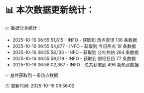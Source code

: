 📊 本次数据更新统计：
==========================

📈 数据分类统计：
- 2025-10-16 06:55:51,815 - INFO - 获取到 热点资讯 136 条数据
- 2025-10-16 06:55:54,877 - INFO - 获取到 今日热点 19 条数据
- 2025-10-16 06:55:58,133 - INFO - 获取到 公社热帖 264 条数据
- 2025-10-16 06:55:59,519 - INFO - 获取到 财经日历 77 条数据
- 2025-10-16 06:56:02,367 - INFO - 总共获取到 496 条热点数据

✅ 总共获取到 - 条热点数据

🕐 更新时间: 2025-10-16 06:56:02
